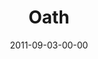 ---
layout: message
category: message
series: "Collide"
title: "Oath"
date: 2011-09-03-00-00
message_id: 690
audio-description: "Brian Tome talks about the collisions that occur in marriage."
audio: "http://www.crossroads.net/players/media/hq/collide04.mp3"
audio-title: "Oath"
audio-duration: "50:17"
program-description: "Collide - Oath Program"
program: "http://www.crossroads.net/players/media/hq/09_03-04_11Program.pdf"
program-title: "Oath (Program)"
video-description: "Brian Tome talks about the collisions that occur in marriage."
video-title: "Oath"
video: "https://s3.amazonaws.com/crossroadsvideomessages/collide04.mp4"
video-poster: "https://www.crossroads.net/uploadedfiles/collide04_still.jpg"
---
